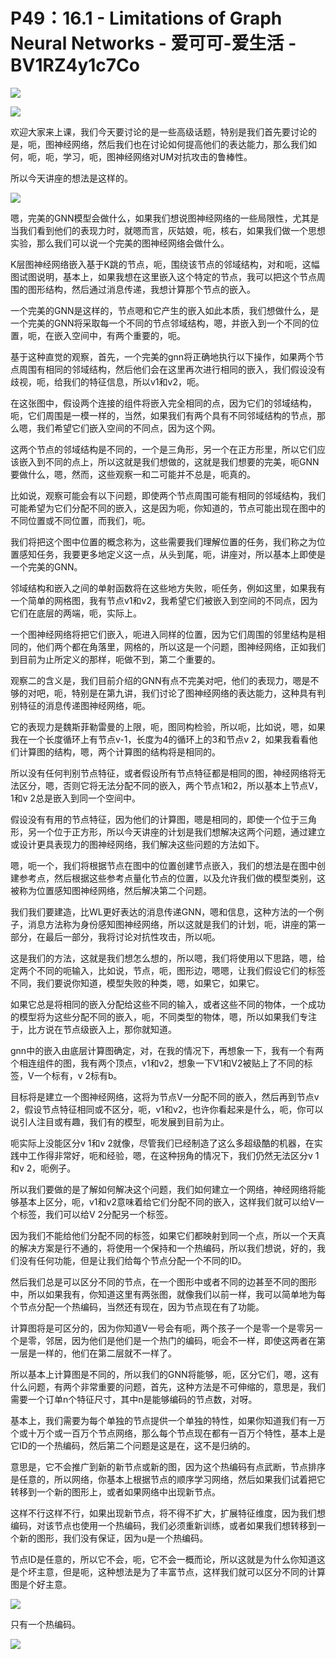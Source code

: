 # P49：16.1 - Limitations of Graph Neural Networks - 爱可可-爱生活 - BV1RZ4y1c7Co

![](img/33003c59879d44ecbc4a6e28d60b59f8_0.png)

![](img/33003c59879d44ecbc4a6e28d60b59f8_1.png)

欢迎大家来上课，我们今天要讨论的是一些高级话题，特别是我们首先要讨论的是，呃，图神经网络，然后我们也在讨论如何提高他们的表达能力，那么我们如何，呃，呃，学习，呃，图神经网络对UM对抗攻击的鲁棒性。

所以今天讲座的想法是这样的。

![](img/33003c59879d44ecbc4a6e28d60b59f8_3.png)

嗯，完美的GNN模型会做什么，如果我们想说图神经网络的一些局限性，尤其是当我们看到他们的表现力时，就嗯而言，灰姑娘，呃，核右，如果我们做一个思想实验，那么我们可以说一个完美的图神经网络会做什么。

K层图神经网络嵌入基于K跳的节点，呃，围绕该节点的邻域结构，对和呃，这幅图试图说明，基本上，如果我想在这里嵌入这个特定的节点，我可以把这个节点周围的图形结构，然后通过消息传递，我想计算那个节点的嵌入。

一个完美的GNN是这样的，节点嗯和它产生的嵌入如此本质，我们想做什么，是一个完美的GNN将采取每一个不同的节点邻域结构，嗯，并嵌入到一个不同的位置，呃，在嵌入空间中，有两个重要的，呃。

基于这种直觉的观察，首先，一个完美的gnn将正确地执行以下操作，如果两个节点周围有相同的邻域结构，然后他们会在这里再次进行相同的嵌入，我们假设没有歧视，呃，给我们的特征信息，所以v1和v2，呃。

在这张图中，假设两个连接的组件将嵌入完全相同的点，因为它们的邻域结构，呃，它们周围是一模一样的，当然，如果我们有两个具有不同邻域结构的节点，那么嗯，我们希望它们嵌入空间的不同点，因为这个网。

这两个节点的邻域结构是不同的，一个是三角形，另一个在正方形里，所以它们应该嵌入到不同的点上，所以这就是我们想做的，这就是我们想要的完美，呃GNN要做什么，嗯，然而，这些观察一和二可能并不总是，呃真的。

比如说，观察可能会有以下问题，即使两个节点周围可能有相同的邻域结构，我们可能希望为它们分配不同的嵌入，这是因为呃，你知道的，节点可能出现在图中的不同位置或不同位置，而我们，呃。

我们将把这个图中位置的概念称为，这些需要我们理解位置的任务，我们称之为位置感知任务，我要更多地定义这一点，从头到尾，呃，讲座对，所以基本上即使是一个完美的GNN。

邻域结构和嵌入之间的单射函数将在这些地方失败，呃任务，例如这里，如果我有一个简单的网格图，我有节点v1和v2，我希望它们被嵌入到空间的不同点，因为它们在底层的两端，呃，实际上。

一个图神经网络将把它们嵌入，呃进入同样的位置，因为它们周围的邻里结构是相同的，他们两个都在角落里，网格的，所以这是一个问题，图神经网络，正如我们到目前为止所定义的那样，呃做不到，第二个重要的。

观察二的含义是，我们目前介绍的GNN有点不完美对吧，他们的表现力，嗯是不够的对吧，呃，特别是在第九讲，我们讨论了图神经网络的表达能力，这种具有判别特征的消息传递图神经网络，呃。

它的表现力是魏斯菲勒雷曼的上限，呃，图同构检验，所以呃，比如说，嗯，如果我在一个长度循环上有节点v-1，长度为4的循环上的3和节点v 2，如果我看看他们计算图的结构，嗯，两个计算图的结构将是相同的。

所以没有任何判别节点特征，或者假设所有节点特征都是相同的图，神经网络将无法区分，嗯，否则它将无法分配不同的嵌入，两个节点1和2，所以基本上节点V，1和v 2总是嵌入到同一个空间中。

假设没有有用的节点特征，因为他们的计算图，嗯是相同的，即使一个位于三角形，另一个位于正方形，所以今天讲座的计划是我们想解决这两个问题，通过建立或设计更具表现力的图神经网络，我们解决这些问题的方法如下。

嗯，呃一个，我们将根据节点在图中的位置创建节点嵌入，我们的想法是在图中创建参考点，然后根据这些参考点量化节点的位置，以及允许我们做的模型类别，这被称为位置感知图神经网络，然后解决第二个问题。

我们我们要建造，比WL更好表达的消息传递GNN，嗯和信息，这种方法的一个例子，消息方法称为身份感知图神经网络，所以这就是我们的计划，呃，讲座的第一部分，在最后一部分，我将讨论对抗性攻击，所以呃。

这是我们的方法，这就是我们想怎么想的，所以嗯，我们将使用以下思路，嗯，给定两个不同的呃输入，比如说，节点，呃，图形边，嗯嗯，让我们假设它们的标签不同，我们要说你知道，模型失败的种类，嗯，如果它，如果它。

如果它总是将相同的嵌入分配给这些不同的输入，或者这些不同的物体，一个成功的模型将为这些分配不同的嵌入，呃，不同类型的物体，嗯，所以如果我们专注于，比方说在节点级嵌入上，那你就知道。

gnn中的嵌入由底层计算图确定，对，在我的情况下，再想象一下，我有一个有两个相连组件的图，我有两个顶点，v1和v2，想象一下V1和V2被贴上了不同的标签，V一个标有，v 2标有b。

目标将是建立一个图神经网络，这将为节点V一分配不同的嵌入，然后再到节点v 2，假设节点特征相同或不区分，呃，v1和v2，也许你看起来是什么，呃，你可以说引人注目或有趣，我们有的模型，呃发展到目前为止。

呃实际上没能区分v 1和v 2就像，尽管我们已经制造了这么多超级酷的机器，在实践中工作得非常好，呃和经验，嗯，在这种拐角的情况下，我们仍然无法区分v 1和v 2，呃例子。

所以我们要做的是了解如何解决这个问题，我们如何建立一个网络，神经网络将能够基本上区分，呃，v1和v2意味着给它们分配不同的嵌入，这样我们就可以给V一个标签，我们可以给V 2分配另一个标签。

因为我们不能给他们分配不同的标签，如果它们都映射到同一个点，所以一个天真的解决方案是行不通的，将使用一个保持和一个热编码，所以我们想说，好的，我们没有任何功能，但是让我们给每个节点分配一个不同的ID。

然后我们总是可以区分不同的节点，在一个图形中或者不同的边甚至不同的图形中，所以如果我有，你知道这里有两张图，就像我们以前一样，我可以简单地为每个节点分配一个热编码，当然还有现在，因为节点现在有了功能。

计算图将是可区分的，因为你知道V一号会有呃，两个孩子一个是零一个是零另一个是零，邻居，因为他们是他们是一个热门的编码，呃会不一样，即使这两者在第一层是一样的，他们在第二层就不一样了。

所以基本上计算图是不同的，所以我们的GNN将能够，呃，区分它们，嗯，这有什么问题，有两个非常重要的问题，首先，这种方法是不可伸缩的，意思是，我们需要一个订单n个特征尺寸，其中n是能够编码的节点数，对呀。

基本上，我们需要为每个单独的节点提供一个单独的特性，如果你知道我们有一万个或十万个或一百万个节点网络，那么每个节点现在都有一百万个特性，基本上是它ID的一个热编码，然后第二个问题是这是在，这不是归纳的。

意思是，它不会推广到新的新节点或新的图，因为这个热编码有点武断，节点排序是任意的，所以网络，你基本上根据节点的顺序学习网络，然后如果我们试着把它转移到一个新的图形上，或者如果网络中出现新节点。

这样不行这样不行，如果出现新节点，将不得不扩大，扩展特征维度，因为我们想编码，对该节点也使用一个热编码，我们必须重新训练，或者如果我们想转移到一个新的图形，我们没有保证，因为u是一个热编码。

节点ID是任意的，所以它不会，呃，它不会一概而论，所以这就是为什么你知道这是个坏主意，但是呃，这种想法是为了丰富节点，这样我们就可以区分不同的计算图是个好主意。



![](img/33003c59879d44ecbc4a6e28d60b59f8_5.png)

只有一个热编码。

![](img/33003c59879d44ecbc4a6e28d60b59f8_7.png)
